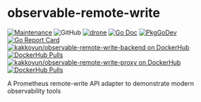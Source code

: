 # observable-remote-write

[![Maintenance](https://img.shields.io/maintenance/yes/2020.svg)](https://github.com/kakkoyun/observable-remote-write/commits/master) ![GitHub](https://img.shields.io/github/license/kakkoyun/observable-remote-write) [![drone](https://cloud.drone.io/api/badges/kakkoyun/observable-remote-write/status.svg)](https://cloud.drone.io/kakkoyun/observable-remote-write)
[![Go Doc](https://godoc.org/github.com/kakkoyun/observable-remote-write?status.svg)](http://godoc.org/github.com/kakkoyun/observable-remote-write) [![PkgGoDev](https://pkg.go.dev/badge/kakkoyun/observable-remote-write)](https://pkg.go.dev/kakkoyun/observable-remote-write) [![Go Report Card](https://goreportcard.com/badge/github.com/kakkoyun/observable-remote-write)](https://goreportcard.com/report/github.com/kakkoyun/observable-remote-write)
[![kakkoyun/observable-remote-write-backend on DockerHub](https://img.shields.io/badge/docker-ready-blue.svg)](https://hub.docker.com/r/kakkoyun/observable-remote-write-backend) [![DockerHub Pulls](https://img.shields.io/docker/pulls/kakkoyun/observable-remote-write-backend.svg)](https://hub.docker.com/r/kakkoyun/observable-remote-write-backend) [![kakkoyun/observable-remote-write-proxy on DockerHub](https://img.shields.io/badge/docker-ready-blue.svg)](https://hub.docker.com/r/kakkoyun/observable-remote-write-backend) [![DockerHub Pulls](https://img.shields.io/docker/pulls/kakkoyun/observable-remote-write-proxy.svg)](https://hub.docker.com/r/kakkoyun/observable-remote-write-proxy)

A Prometheus remote-write API adapter to demonstrate modern observability tools
